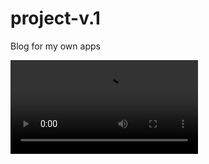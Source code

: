 # project-v.1
Blog for my own apps

![gif](https://i.gyazo.com/311d80d557f7dc8fd6edbd7d2242acf4.mp4)
